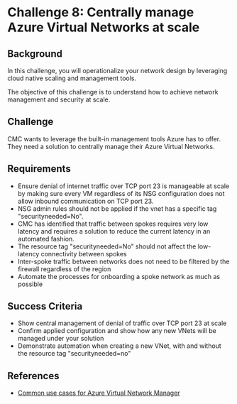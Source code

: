 # Challenge 8: Centrally manage Azure Virtual Networks at scale

## Background

In this challenge, you will operationalize your network design by leveraging cloud native scaling and management tools.

The objective of this challenge is to understand how to achieve network management and security at scale.

## Challenge

CMC wants to leverage the built-in management tools Azure has to offer. They need a solution to centrally manage their Azure Virtual Networks.

## Requirements

- Ensure denial of internet traffic over TCP port 23 is manageable at scale by making sure every VM regardless of its NSG configuration does not allow inbound communication on TCP port 23.
- NSG admin rules should not be applied if the vnet has a specific tag "securityneeded=No".
- CMC has identified that traffic between spokes requires very low latency and requires a solution to reduce the current latency in an automated fashion.
- The resource tag "securityneeded=No" should not affect the low-latency connectivity between spokes
- Inter-spoke traffic between networks does not need to be filtered by the firewall regardless of the region
- Automate the processes for onboarding a spoke network as much as possible

## Success Criteria

- Show central management of denial of traffic over TCP port 23 at scale
- Confirm applied configuration and show how any new VNets will be managed under your solution
- Demonstrate automation when creating a new VNet, with and without the resource tag "securityneeded=no"

## References

- [Common use cases for Azure Virtual Network Manager](https://learn.microsoft.com/en-us/azure/virtual-network-manager/concept-use-cases)
